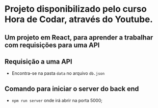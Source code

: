 # Projeto disponibilizado pelo curso Hora de Codar, através do Youtube.

## Um projeto em React, para aprender a trabalhar com requisições para uma API

## Requisição a uma API

- Encontra-se na pasta `data` no arquivo `db.json`

## Comando para iniciar o server do back end

- `npm run server` onde irá abrir na porta 5000;
